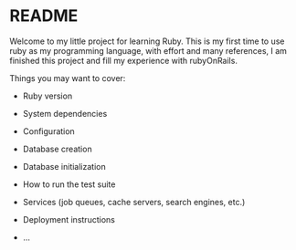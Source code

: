 # README

Welcome to my little project for learning Ruby.
This is my first time to use ruby as my programming language, with effort and many references, I am finished this project and fill my experience with rubyOnRails.

Things you may want to cover:

- Ruby version

- System dependencies

- Configuration

- Database creation

- Database initialization

- How to run the test suite

- Services (job queues, cache servers, search engines, etc.)

- Deployment instructions

- ...
